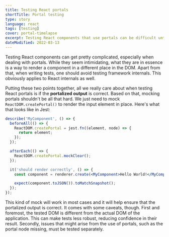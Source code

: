 ```yaml
---
title: Testing React portals
shortTitle: Portal testing
type: story
language: react
tags: [testing]
cover: portal-timelapse
excerpt: Testing React components that use portals can be difficult until you understand what you really need to be testing.
dateModified: 2022-03-13
---
```


Testing React components can get pretty complicated, especially when dealing with portals. While they seem intimidating, what they are in essence is a way to render a component in a different place in the DOM. Apart from that, when writing tests, one should avoid testing framework internals. This obviously applies to React internals as well.

Putting these two points together, all we really care about when testing React portals is if the **portalized output** is correct. Based on that, mocking portals shouldn't be all that hard. We just need to mock `ReactDOM.createPortal()` to render the input element in place. Here's what that looks like in Jest:

```jsx
describe('MyComponent', () => {
  beforeAll(() => {
    ReactDOM.createPortal = jest.fn((element, node) => {
      return element;
    });
  });

  afterEach(() => {
    ReactDOM.createPortal.mockClear();
  });

  it('should render correctly', () => {
    const component = renderer.create(<MyComponent>Hello World!</MyComponent>);

    expect(component.toJSON()).toMatchSnapshot();
  });
});
```

This kind of mock will work in most cases and it will help ensure that the portalized output is correct. It comes with some caveats, though. First and foremost, the tested DOM is different from the actual DOM of the application. This can make tests less robust, reducing confidence in their result. Secondly, issues that might arise from the use of portals, such as the portal node missing, must be tested separately.
